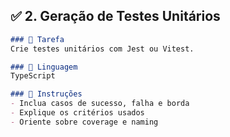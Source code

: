 
## ✅ **2. Geração de Testes Unitários**

```markdown
### 🎯 Tarefa
Crie testes unitários com Jest ou Vitest.

### 🧠 Linguagem
TypeScript

### 📝 Instruções
- Inclua casos de sucesso, falha e borda
- Explique os critérios usados
- Oriente sobre coverage e naming
